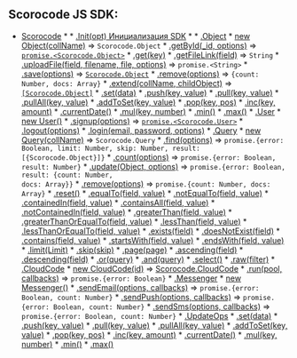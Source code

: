 ## Scorocode JS SDK: 

* [Scorocode](Scorocode.md#Scorocode)
    * 
        * [.Init(opt) Инициализация SDK](Scorocode.md#Scorocode+Init)
    * 
        * [.Object](Scorocode.Object.md#Scorocode.Object)
            * [new Object(collName)](Scorocode.Object.md#new_Scorocode.Object_new) ⇒ <code>Scorocode.Object</code>
            * [.getById(_id, options)](Scorocode.Object.md#Scorocode.Object+getById) ⇒ <code>[promise.&lt;Scorocode.Object&gt;](Scorocode.Object.md#Scorocode.Object)</code>
            * [.get(key)](Scorocode.Object.md#Scorocode.Object+get)
            * [.getFileLink(field)](Scorocode.Object.md#Scorocode.Object+getFileLink) ⇒ <code>String</code>
            * [.uploadFile(field, filename, file, options)](Scorocode.Object.md#Scorocode.Object+uploadFile) ⇒ <code>promise.&lt;String&gt;</code>
            * [.save(options)](Scorocode.Object.md#Scorocode.Object+save) ⇒ <code>[Scorocode.Object](Scorocode.Object.md#Scorocode.Object)</code>
            * [.remove(options)](Scorocode.Object.md#Scorocode.Object+remove) ⇒ <code>{count: Number, docs: Array}</code>
            * [.extend(collName, childObject)](Scorocode.Object.md#Scorocode.Object+extend) ⇒ <code>[\[Scorocode.Object\]](Scorocode.Object.md#Scorocode.Object)</code>
            * [.set(data)](Scorocode.Object.md#Scorocode.Object+set)
            * [.push(key, value)](Scorocode.Object.md#Scorocode.Object+push) 
            * [.pull(key, value)](Scorocode.Object.md#Scorocode.Object+pull) 
            * [.pullAll(key, value)](Scorocode.Object.md#Scorocode.Object+pullAll) 
            * [.addToSet(key, value)](Scorocode.Object.md#Scorocode.Object+addToSet) 
            * [.pop(key, pos)](Scorocode.Object.md#Scorocode.Object+pop) 
            * [.inc(key, amount)](Scorocode.Object.md#Scorocode.Object+inc)
            * [.currentDate()](Scorocode.Object.md#Scorocode.Object+currentDate)
            * [.mul(key, number)](Scorocode.Object.md#Scorocode.Object+mul)
            * [.min()](Scorocode.Object.md#Scorocode.Object+min)
            * [.max()](Scorocode.Object.md#Scorocode.Object+max)
        * [.User](Scorocode.User.md#Scorocode.User)
            * [new User()](Scorocode.User.md#new_Scorocode.User_new)
            * [.signup(options)](Scorocode.User.md#Scorocode.User+signup) ⇒ <code>[promise.&lt;Scorocode.User&gt;](Scorocode.User.md#Scorocode.User)</code>
            * [.logout(options)](Scorocode.User.md#Scorocode.User+logout)
            * [.login(email, password, options)](Scorocode.User.md#Scorocode.User+login)
        * [.Query](Scorocode.Query.md#Scorocode.Query)
            * [new Query(collName)](Scorocode.Query.md#new_Scorocode.Query_new) ⇒ <code>Scorocode.Query</code>
            * [.find(options)](Scorocode.Query.md#Scorocode.Query+find) ⇒ <code>promise.{error: Boolean, limit: Number, skip: Number, result: [{Scorocode.Object}]}</code>
            * [.count(options)](Scorocode.Query.md#Scorocode.Query+count) ⇒ <code>promise.{error: Boolean, result: Number}</code>
            * [.update(Object, options)](Scorocode.Query.md#Scorocode.Query+update) ⇒ <code>promise.{error: Boolean, result: {count: Number, docs: Array}}</code>
            * [.remove(options)](Scorocode.Query.md#Scorocode.Query+remove) ⇒ <code>promise.{count: Number, docs: Array}</code>
            * [.reset()](Scorocode.Query.md#Scorocode.Query+reset) 
            * [.equalTo(field, value)](Scorocode.Query.md#Scorocode.Query+equalTo) 
            * [.notEqualTo(field, value)](Scorocode.Query.md#Scorocode.Query+notEqualTo) 
            * [.containedIn(field, value)](Scorocode.Query.md#Scorocode.Query+containedIn) 
            * [.containsAll(field, value)](Scorocode.Query.md#Scorocode.Query+containsAll) 
            * [.notContainedIn(field, value)](Scorocode.Query.md#Scorocode.Query+notContainedIn) 
            * [.greaterThan(field, value)](Scorocode.Query.md#Scorocode.Query+greaterThan) 
            * [.greaterThanOrEqualTo(field, value)](Scorocode.Query.md#Scorocode.Query+greaterThanOrEqualTo) 
            * [.lessThan(field, value)](Scorocode.Query.md#Scorocode.Query+lessThan) 
            * [.lessThanOrEqualTo(field, value)](Scorocode.Query.md#Scorocode.Query+lessThanOrEqualTo) 
            * [.exists(field)](Scorocode.Query.md#Scorocode.Query+exists) 
            * [.doesNotExist(field)](Scorocode.Query.md#Scorocode.Query+doesNotExist) 
            * [.contains(field, value)](Scorocode.Query.md#Scorocode.Query+contains) 
            * [.startsWith(field, value)](Scorocode.Query.md#Scorocode.Query+startsWith) 
            * [.endsWith(field, value)](Scorocode.Query.md#Scorocode.Query+endsWith) 
            * [.limit(Limit)](Scorocode.Query.md#Scorocode.Query+limit) 
            * [.skip(skip)](Scorocode.Query.md#Scorocode.Query+skip)
            * [.page(page)](Scorocode.Query.md#Scorocode.Query+page) 
            * [.ascending(field)](Scorocode.Query.md#Scorocode.Query+ascending)
            * [.descending(field)](Scorocode.Query.md#Scorocode.Query+descending) 
            * [.or(query)](Scorocode.Query.md#Scorocode.Query+or)
            * [.and(query)](Scorocode.Query.md#Scorocode.Query+and) 
            * [.select()](Scorocode.Query.md#Scorocode.Query+select) 
            * [.raw(filter)](Scorocode.Query.md#Scorocode.Query+raw) 
        * [.CloudCode](Scorocode.CloudCode.md#Scorocode.CloudCode)
            * [new CloudCode(id)](Scorocode.CloudCode.md#new_Scorocode.CloudCode_new) ⇒ [Scorocode.CloudCode](Scorocode.CloudCode.md#Scorocode.CloudCode)
            * [.run(pool, callbacks)](Scorocode.CloudCode.md#Scorocode.CloudCode+run) ⇒ <code>promise.{error: Boolean}</code>
        * [.Messenger](Scorocode.Messenger.md#Scorocode.Messenger)
            * [new Messenger()](Scorocode.Messenger.md#new_Scorocode.Messenger_new)
            * [.sendEmail(options, callbacks)](Scorocode.Messenger.md#Scorocode.Messenger+sendEmail) ⇒ <code>promise.{error: Boolean, count: Number}</code>
            * [.sendPush(options, callbacks)](Scorocode.Messenger.md#Scorocode.Messenger+sendPush) ⇒ <code>promise.{error: Boolean, count: Number}</code>
            * [.sendSms(options, callbacks)](Scorocode.Messenger.md#Scorocode.Messenger+sendSms) ⇒ <code>promise.{error: Boolean, count: Number}</code>
        * [.UpdateOps](Scorocode.UpdateOps.md#Scorocode.UpdateOps)
            * [.set(data)](Scorocode.UpdateOps.md#Scorocode.UpdateOps+set)
            * [.push(key, value)](Scorocode.UpdateOps.md#Scorocode.UpdateOps+push) 
            * [.pull(key, value)](Scorocode.UpdateOps.md#Scorocode.UpdateOps+pull) 
            * [.pullAll(key, value)](Scorocode.UpdateOps.mdd#Scorocode.UpdateOps+pullAll) 
            * [.addToSet(key, value)](Scorocode.UpdateOps.md#Scorocode.UpdateOps+addToSet) 
            * [.pop(key, pos)](Scorocode.UpdateOps.md#Scorocode.UpdateOps+pop) 
            * [.inc(key, amount)](Scorocode.UpdateOps.md#Scorocode.UpdateOps+inc)
            * [.currentDate()](Scorocode.UpdateOps.mdd#Scorocode.UpdateOps+currentDate)
            * [.mul(key, number)](Scorocode.UpdateOps.md#Scorocode.UpdateOps+mul)
            * [.min()](Scorocode.UpdateOps.md#Scorocode.UpdateOps+min)
            * [.max()](Scorocode.UpdateOps.md#Scorocode.UpdateOps+max)